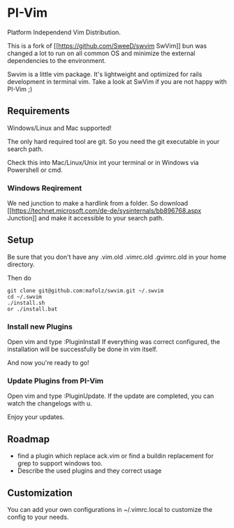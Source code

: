 # PI-Vim
Platform Independend Vim Distribution.

This is a fork of [[https://github.com/SweeD/swvim SwVim]] bun was changed a lot to run on all
common OS and minimize the external dependencies to the environment.

Swvim is a little vim package. It's lightweight and optimized for rails development in terminal vim.
Take a look at SwVim if you are not happy with PI-Vim ;) 

## Requirements

Windows/Linux and Mac supported!

The only hard required tool are git.
So you need the git executable in your search path.

Check this into Mac/Linux/Unix int your terminal or in Windows via Powershell or cmd.

### Windows Reqirement

We ned junction to make a hardlink from a folder.
So download [[https://technet.microsoft.com/de-de/sysinternals/bb896768.aspx Junction]] and make it accessible to your search path.

## Setup

Be sure that you don't have any .vim.old .vimrc.old .gvimrc.old in your
home directory.

Then do

    git clone git@github.com:mafolz/swvim.git ~/.swvim
    cd ~/.swvim
    ./install.sh
    or ./install.bat

### Install new Plugins 

Open vim and type :PluginInstall
If everything was correct configured, the installation will be successfully be done in
vim itself.

And now you're ready to go!

### Update Plugins from PI-Vim

Open vim and type :PluginUpdate.
If the update are completed, you can watch the changelogs with u.

Enjoy your updates.

## Roadmap

* find a plugin which replace ack.vim or find a buildin replacement for grep to support windows too.
* Describe the used plugins and they correct usage

## Customization

You can add your own configurations in ~/.vimrc.local to customize the config to your needs.
